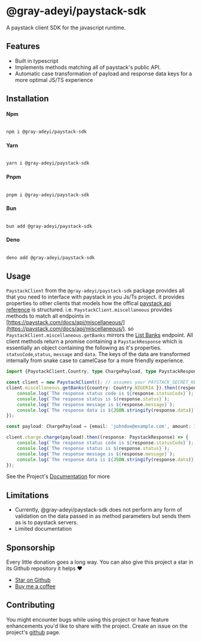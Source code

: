 # @gray-adeyi/paystack-sdk

A paystack client SDK for the javascript runtime.

## Features

- Built in typescript
- Implements methods matching all of paystack's public API.
- Automatic case transformation of payload and response data keys for a more optimal JS/TS experience

## Installation
#### **Npm**

```bash

npm i @gray-adeyi/paystack-sdk
```

#### **Yarn**

```bash

yarn i @gray-adeyi/paystack-sdk
```

#### **Pnpm**

```bash

pnpm i @gray-adeyi/paystack-sdk
```

#### **Bun**

```bash

bun add @gray-adeyi/paystack-sdk
```

#### **Deno**

```bash

deno add @gray-adeyi/paystack-sdk
```


## Usage

`PaystackClient` from the `@gray-adeyi/paystack-sdk` package provides all that you need to interface with paystack in you Js/Ts project. it provides
properties to other clients that models how the offical [paystack api reference](https://paystack.com/docs/api/) is structured. i.e. `PaystackClient.miscellaneous` provides
methods to match all endpoints in [https://paystack.com/docs/api/miscellaneous/](https://paystack.com/docs/api/miscellaneous/). so `PaystackClient.miscellaneous.getBanks` mirrors the [List Banks](https://paystack.com/docs/api/miscellaneous/#bank) endpoint. All client methods return a promise containing a `PaystackResponse` which is essentially an
object containing the following as it's properties. `statusCode`,`status`,
`message` and `data`. The keys of the data are transformed internally from
snake case to camelCase for a more friendly experience.

```ts
import {PaystackClient,Country, type ChargePayload, type PaystackResponse} from '@gray-adeyi/pastack-sdk'

const client = new PaystackClient(); // assumes your PAYSTACK_SECRET_KEY is set in your environmental variables. Your secret key can be passed in explicitly on the instantiation with overrides the secret key set in the environmental variables.
client.miscellaneous.getBanks({country: Country.NIGERIA }).then((response: PaystackResponse) => {
    console.log(`The response status code is ${response.statusCode}`);
    console.log(`The response status is ${response.status}`);
    console.log(`The response message is ${response.message}`);
    console.log(`The response data is ${JSON.stringify(response.data)}`);
});

const payload: ChargePayload = {email: 'johndoe@example.com', amount: 1_000_000};

client.charge.charge(payload).then((response: PaystackResponse) => {
    console.log(`The response status code is ${response.statusCode}`);
    console.log(`The response status is ${response.status}`);
    console.log(`The response message is ${response.message}`);
    console.log(`The response data is ${JSON.stringify(response.data)}`);
});
```

See the Project's [Documentation](https://gray-adeyi.gitbhub.io/paystack-sdk) for more

## Limitations

- Currently, @gray-adeyi/paystack-sdk does not perform any form of validation on the data passed in as method parameters but sends them as is to paystack servers.
- Limited documentation 

## Sponsorship
Every little donation goes a long way. You can also give this project a star in its Github repository it helps ♥️
- [Star on Github](https://www.github.com/gray-adeyi/paystack-sdk)
- [Buy me a coffee](https://www.buymeacoffee.com/jigani)

## Contributing
You might encounter bugs while using this project or have feature enhancements you'd like to share with the project. Create an issue on the project's [github](https://www.github.com/gray-adeyi/paystack-sdk)
 page. 